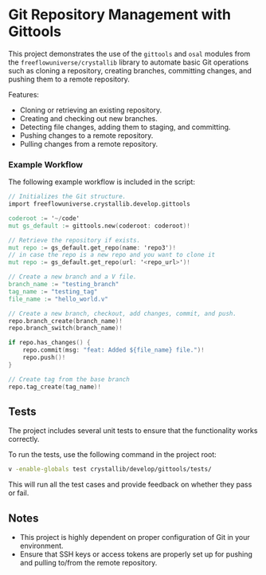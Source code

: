 # Git Repository Management with Gittools

This project demonstrates the use of the `gittools` and `osal` modules from the `freeflowuniverse/crystallib` library to automate basic Git operations such as cloning a repository, creating branches, committing changes, and pushing them to a remote repository.

Features:

- Cloning or retrieving an existing repository.
- Creating and checking out new branches.
- Detecting file changes, adding them to staging, and committing.
- Pushing changes to a remote repository.
- Pulling changes from a remote repository.

### Example Workflow

The following example workflow is included in the script:

```v
// Initializes the Git structure.
import freeflowuniverse.crystallib.develop.gittools

coderoot := '~/code'
mut gs_default := gittools.new(coderoot: coderoot)!

// Retrieve the repository if exists.
mut repo := gs_default.get_repo(name: 'repo3')!
// in case the repo is a new repo and you want to clone it
mut repo := gs_default.get_repo(url: '<repo_url>')!

// Create a new branch and a V file.
branch_name := "testing_branch"
tag_name := "testing_tag"
file_name := "hello_world.v"

// Create a new branch, checkout, add changes, commit, and push.
repo.branch_create(branch_name)!
repo.branch_switch(branch_name)!

if repo.has_changes() {
    repo.commit(msg: "feat: Added ${file_name} file.")!
    repo.push()!
}

// Create tag from the base branch
repo.tag_create(tag_name)!
```

## Tests

The project includes several unit tests to ensure that the functionality works correctly.

To run the tests, use the following command in the project root:

```bash
v -enable-globals test crystallib/develop/gittools/tests/
```

This will run all the test cases and provide feedback on whether they pass or fail.

## Notes

- This project is highly dependent on proper configuration of Git in your environment.
- Ensure that SSH keys or access tokens are properly set up for pushing and pulling to/from the remote repository.
